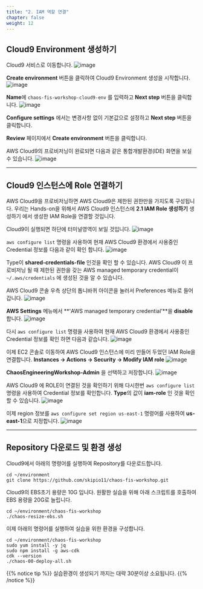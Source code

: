 ```yaml
---
title: "2. IAM 역할 연결"
chapter: false
weight: 12
---
```


## Cloud9 Environment 생성하기

Cloud9 서비스로 이동합니다.
![image](/images/10_prequisites/cloud9_01.png)

**Create environment** 버튼을 클릭하여 Cloud9 Environment 생성을 시작합니다.
![image](/images/10_prequisites/cloud9_02.png)

**Name**에 `chaos-fis-workshop-cloud9-env` 를 입력하고 **Next step** 버튼을 클릭합니다.
![image](/images/10_prequisites/cloud9_03.png)

**Configure settings** 에서는 변경사항 없이 기본값으로 설정하고 **Next step** 버튼을 클릭합니다.

**Review** 페이지에서 **Create environment** 버튼을 클릭합니다.

AWS Cloud9의 프로비저닝이 완료되면 다음과 같은 통합개발환경(IDE) 화면을 보실 수 있습니다.
![image](/images/10_prequisites/cloud9_04.png)

---

## Cloud9 인스턴스에 Role 연결하기

AWS Cloud9을 프로비저닝하면 AWS Cloud9은 제한된 권한만을 가지도록 구성됩니다. 우리는 Hands-on을 위해서 AWS Cloud9 인스턴스에 **2.1 IAM Role 생성하기** 생성하기 에서 생성한 IAM Role을 연결할 것입니다.

Cloud9이 실행되면 하단에 터미널영역이 보일 것입니다.
![image](/images/10_prequisites/cloud9_05.png)

`aws configure list` 명령을 사용하여 현재 AWS Cloud9 환경에서 사용중인 Credential 정보를 다음과 같이 확인 합니다.
![image](/images/10_prequisites/cloud9_06.png)

Type이 **shared-credentials-file** 인것을 확인 할 수 있습니다. AWS Cloud9 이 프로비저닝 될 때 제한된 권한을 갖는 AWS managed temporary credential이 `~/.aws/credentials` 에 생성된 것을 알 수 있습니다.

AWS Cloud9 콘솔 우측 상단의 톱니바퀴 아이콘을 눌러서 Preferences 메뉴로 들어 갑니다.
![image](/images/10_prequisites/cloud9_07.png)

**AWS Settings** 메뉴에서 **'AWS managed temporary credential’**을 **disable** 합니다.
![image](/images/10_prequisites/cloud9_08.png)

다시 `aws configure list` 명령을 사용하여 현재 AWS Cloud9 환경에서 사용중인 Credential 정보를 확인 하면 다음과 같습니다.
![image](/images/10_prequisites/cloud9_09.png)

이제 EC2 콘솔로 이동하여 AWS Cloud9 인스턴스에 미리 만들어 두었던 IAM Role을 연결합니다. **Instances -> Actions -> Security -> Modify IAM role**
![image](/images/10_prequisites/cloud9_10.png)

**ChaosEngineeringWorkshop-Admin** 을 선택하고 저장합니다.
![image](/images/10_prequisites/cloud9_11.png)

AWS Cloud9 에 ROLE이 연결된 것을 확인하기 위해 다시한번 `aws configure list` 명령을 사용하여 Credential 정보를 확인합니다. **Type**의 값이 **iam-role** 인 것을 확인할 수 있습니다.
![image](/images/10_prequisites/cloud9_12.png)

이제 region 정보를 `aws configure set region us-east-1` 명령어를 사용하여 **us-east-1**으로 지정합니다.
![image](/images/10_prequisites/cloud9_13.png)

---

## Repository 다운로드 및 환경 생성

Cloud9에서 아래의 명령어를 실행하여 Repository를 다운로드합니다.

```
cd ~/environment
git clone https://github.com/skipio11/chaos-fis-workshop.git
```

Cloud9의 EBS초기 용량은 10G 입니다. 원활한 실습을 위해 아래 스크립트를 호출하여 EBS 용량을 20G로 늘립니다.

```
cd ~/environment/chaos-fis-workshop
./chaos-resize-ebs.sh
```

이제 아래의 명령어를 실행하여 실습을 위한 환경을 구성합니다.

```
cd ~/environment/chaos-fis-workshop
sudo yum install -y jq
sudo npm install -g aws-cdk
cdk --version
./chaos-00-deploy-all.sh
```

{{% notice tip %}}
실습환경이 생성되기 까지는 대략 30분이상 소요됩니다.
{{% /notice %}}
